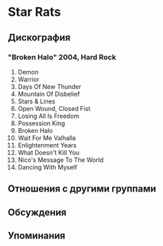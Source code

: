 # Star Rats



## Дискография

### "Broken Halo" 2004, Hard Rock

1. Demon
2. Warrior
3. Days Of New Thunder
4. Mountain Of Disbelief
5. Stars & Lines
6. Open Wound, Closed Fist
7. Losing All Is Freedom
 8. Possession King
9. Broken Halo
10. Wait For Me Valhalla
11. Enlightenment Years
12. What Doesn't Kill You
13. Nico's Message To The World
14. Dancing With Myself


## Отношения с другими группами


## Обсуждения


## Упоминания


